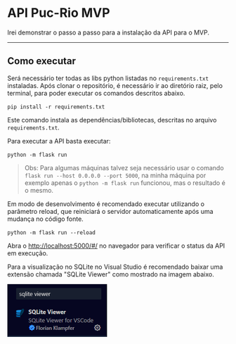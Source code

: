 # API Puc-Rio MVP

Irei demonstrar o passo a passo para a instalação da API para o MVP.

---
## Como executar 


Será necessário ter todas as libs python listadas no `requirements.txt` instaladas.
Após clonar o repositório, é necessário ir ao diretório raiz, pelo terminal, para poder executar os comandos descritos abaixo.

```
pip install -r requirements.txt
```

Este comando instala as dependências/bibliotecas, descritas no arquivo `requirements.txt`.

Para executar a API  basta executar:

```
python -m flask run
```

> Obs: Para algumas máquinas talvez seja necessário usar o comando `flask run --host 0.0.0.0 --port 5000`, na minha máquina por exemplo apenas o `python -m flask run` funcionou, mas o resultado é o mesmo.

Em modo de desenvolvimento é recomendado executar utilizando o parâmetro reload, que reiniciará o servidor
automaticamente após uma mudança no código fonte. 

```
python -m flask run --reload
```

Abra o [http://localhost:5000/#/](http://localhost:5000/#/) no navegador para verificar o status da API em execução.

Para a visualização no SQLite no Visual Studio é recomendado baixar uma extensão chamada "SQLite Viewer" como mostrado na imagem abaixo.

![Extensao_sqlite_viewer](img/sqliteviewer.png)
